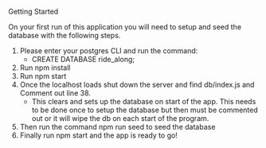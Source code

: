 Getting Started

On your first run of this application you will need to setup and seed the database with the following steps.

1)  Please enter your postgres CLI and run the command:
      -  CREATE DATABASE ride_along;
2)  Run npm install
3)  Run npm start
4)  Once the localhost loads shut down the server and find db/index.js and Comment out line 38.
      -   This clears and sets up the database on start of the app. This needs to  be done once to setup the database but then must be commented out or it will wipe the db on each start of the program.
5)  Then run the command npm run seed to seed the database
6)  Finally run npm start and the app is ready to go!
